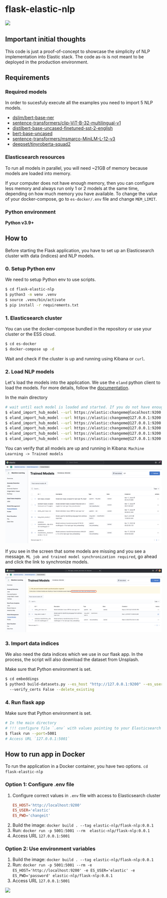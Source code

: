 # flask-elastic-nlp
![](docs/img/similar_image.gif)

## Important initial thoughts
This code is just a proof-of-concept to showcase the simplicity of NLP implementation into Elastic stack. 
The code as-is is not meant to be deployed in the production environment.

## Requirements
### Required models
In order to sucesfuly execute all the examples you need to import 5 NLP models.
- [dslim/bert-base-ner](https://huggingface.co/dslim/bert-base-NER)
- [sentence-transformers/clip-ViT-B-32-multilingual-v1](https://huggingface.co/sentence-transformers/clip-ViT-B-32-multilingual-v1)
- [distilbert-base-uncased-finetuned-sst-2-english](https://huggingface.co/distilbert-base-uncased-finetuned-sst-2-english)
- [bert-base-uncased](https://huggingface.co/bert-base-uncased)
- [sentence-transformers/msmarco-MiniLM-L-12-v3](https://huggingface.co/sentence-transformers/msmarco-MiniLM-L-12-v3)
- [deepset/tinyroberta-squad2](https://huggingface.co/deepset/tinyroberta-squad2)

### Elasticsearch resources
To run all models in parallel, you will need ~21GB of memory because models are loaded into memory. 

If your computer does not have enough memory, then you can configure less memory and always run only 1 or 2 models 
at the same time, depending on how much memory you have available.
To change the value of your docker-compose, go to `es-docker/.env` file and change `MEM_LIMIT`.

### Python environment
**Python v3.9+**

## How to
Before starting the Flask application, you have to set up an Elasticsearch cluster with data (indices) and NLP models.

### 0. Setup Python env
We need to setup Python env to use scripts.
```bash
$ cd flask-elastic-nlp
$ python3 -m venv .venv
$ source .venv/bin/activate
$ pip install -r requirements.txt
```

### 1. Elasticsearch cluster
You can use the docker-compose bundled in the repository or use your cluster or the ESS cloud.

```bash
$ cd es-docker
$ docker-compose up -d
```
Wait and check if the cluster is up and running using Kibana or `curl`.

### 2. Load NLP models 
Let's load the models into the application. We use the `eland` python client to load the models. For more details, follow the [documentation](https://www.elastic.co/guide/en/elasticsearch/client/eland/current/index.html).

In the main directory
```bash
# wait until each model is loaded and started. If you do not have enough memory, you will see errors sometimes confusing
$ eland_import_hub_model --url https://elastic:changeme@localhost:9200 --hub-model-id dslim/bert-base-NER --task-type ner --start --insecure
$ eland_import_hub_model --url https://elastic:changeme@127.0.0.1:9200 --hub-model-id sentence-transformers/clip-ViT-B-32-multilingual-v1 --task-type text_embedding --start --insecure
$ eland_import_hub_model --url https://elastic:changeme@127.0.0.1:9200 --hub-model-id distilbert-base-uncased-finetuned-sst-2-english --task-type text_classification --start --insecure
$ eland_import_hub_model --url https://elastic:changeme@127.0.0.1:9200 --hub-model-id bert-base-uncased --task-type fill_mask --start --insecure
$ eland_import_hub_model --url https://elastic:changeme@127.0.0.1:9200 --hub-model-id sentence-transformers/msmarco-MiniLM-L-12-v3 --task-type text_embedding --start --insecure
$ eland_import_hub_model --url https://elastic:changeme@127.0.0.1:9200 --hub-model-id deepset/tinyroberta-squad2 --task-type question_answering --start --insecure
```
You can verify that all models are up and running in Kibana: `Machine Learning -> Trained models`

![](docs/img/models.png)

If you see in the screen that some models are missing and you see a message. `ML job and trained model synchronization required`, go ahead and click the link to synchronize models.

![](docs/img/model-sync.png)


### 3. Import data indices
We also need the data indices which we use in our flask app. In the process, the script will also download the dataset from Unsplash.

Make sure that Python environment is set.
```bash
$ cd embeddings
$ python3 build-datasets.py --es_host "http://127.0.0.1:9200" --es_user "elastic" --es_password "changeme" \                                                                                                                                                             2 ↵
  --verify_certs False --delete_existing
```

### 4. Run flask app
Make sure that Python environment is set.
```bash
# In the main directory 
# !!! configure file `.env` with values pointing to your Elasticsearch cluster
$ flask run --port=5001
# Access URL `127.0.0.1:5001`
```

## How to run app in Docker 
To run the application in a Docker container, you have two options.
`cd flask-elastic-nlp`

### Option 1: Configure .env file
1. Configure correct values in `.env` file with access to Elasticsearch cluster
   ```toml
   ES_HOST='http://localhost:9200'
   ES_USER='elastic'
   ES_PWD='changeit'
    ```
2. Build the image: `docker build . --tag elastic-nlp/flask-nlp:0.0.1`
3. Run: `docker run -p 5001:5001 --rm  elastic-nlp/flask-nlp:0.0.1`
4. Access URL `127.0.0.1:5001`

### Option 2: Use environment variables
1. Build the image: `docker build . --tag elastic-nlp/flask-nlp:0.0.1`
2. Run: `docker run -p 5001:5001 --rm -e ES_HOST='http://localhost:9200' -e ES_USER='elastic' -e ES_PWD='password' elastic-nlp/flask-nlp:0.0.1`
3. Access URL `127.0.0.1:5001`

![](docs/img/app.png)